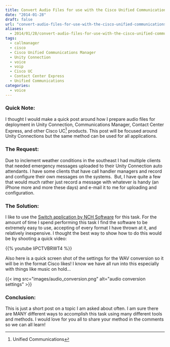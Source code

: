 ```yaml
---
title: Convert Audio Files for use with the Cisco Unified Communications Suite
date: "2014-01-28"
draft: false
url: "convert-audio-files-for-use-with-the-cisco-unified-communications-suite"
aliases:
  - 2014/01/28/convert-audio-files-for-use-with-the-cisco-unified-communications-suite
tags: 
  - callmanager
  - cisco
  - Cisco Unified Communications Manager
  - Unity Connection
  - voice
  - voip
  - Cisco UC
  - Contact Center Express
  - Unified Communications
categories:
  - voice
---
```


### Quick Note:

I thought I would make a quick post around how I prepare audio files for deployment in Unity Connection, Communications Manager, Contact Center Express, and other Cisco UC[^1] products. This post will be focused around Unity Connections but the same method can be used for all applications.

<!--more-->

### The Request:

Due to inclement weather conditions in the southeast I had multiple clients that needed emergency messages uploaded to their Unity Connection auto attendants. I have some clients that have call handler managers and record and configure their own messages on the systems.  But, I have quite a few that would much rather just record a message with whatever is handy (an iPhone more and more these days) and e-mail it to me for uploading and configuration.

### The Solution:

I like to use the [Switch application by NCH Software](http://www.nch.com.au/switch/index.html) for this task. For the amount of time I spend performing this task I find the software to be extremely easy to use, accepting of every format I have thrown at it, and relatively inexpensive. I thought the best way to show how to do this would be by shooting a quick video: 

{{% youtube liPCTVBRWT4 %}}

Also here is a quick screen shot of the settings for the WAV conversion so it will be in the format Cisco likes! I know we have all run into this especially with things like music on hold… 

{{< img src="images/audio_conversion.png" alt="audio conversion settings" >}}

### Conclusion:

This is just a short post on a topic I am asked about often. I am sure there are MANY different ways to accomplish this task using many different tools and methods. I would love for you all to share your method in the comments so we can all learn!

[^1]: Unified Communications